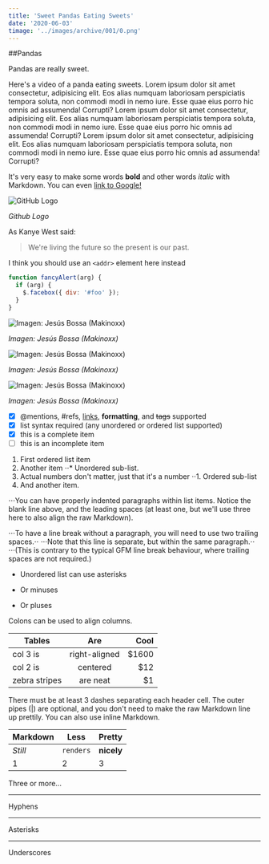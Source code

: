 ```yaml
---
title: 'Sweet Pandas Eating Sweets'
date: '2020-06-03'
timage: '../images/archive/001/0.png'
---
```


##Pandas

Pandas are really sweet.

Here's a video of a panda eating sweets.
Lorem ipsum dolor sit amet consectetur, adipisicing elit. Eos alias numquam laboriosam perspiciatis tempora soluta, non commodi modi in nemo iure. Esse quae eius porro hic omnis ad assumenda! Corrupti?
Lorem ipsum dolor sit amet consectetur, adipisicing elit. Eos alias numquam laboriosam perspiciatis tempora soluta, non commodi modi in nemo iure. Esse quae eius porro hic omnis ad assumenda! Corrupti?
Lorem ipsum dolor sit amet consectetur, adipisicing elit. Eos alias numquam laboriosam perspiciatis tempora soluta, non commodi modi in nemo iure. Esse quae eius porro hic omnis ad assumenda! Corrupti?

It's very easy to make some words **bold** and other words _italic_ with Markdown. You can even [link to Google!](http://google.com)

![GitHub Logo](../images/archive/001/1.png)

<div>

_Github Logo_

</div>

<!-- Format: ![Alt Text](https://i.picsum.photos/id/1002/400/200.jpg) -->

As Kanye West said:

> We're living the future so
> the present is our past.

I think you should use an
`<addr>` element here instead

```javascript
function fancyAlert(arg) {
  if (arg) {
    $.facebox({ div: '#foo' });
  }
}
```

![Imagen: Jesús Bossa (Makinoxx)](../images/archive/001/1.png)

<div>

_Imagen: Jesús Bossa (Makinoxx)_

</div>

![Imagen: Jesús Bossa (Makinoxx)](../images/archive/001/2.png)

<div>

_Imagen: Jesús Bossa (Makinoxx)_

</div>

![Imagen: Jesús Bossa (Makinoxx)](../images/archive/001/3.png)

<div>

_Imagen: Jesús Bossa (Makinoxx)_

</div>

- [x] @mentions, #refs, [links](), **formatting**, and <del>tags</del> supported
- [x] list syntax required (any unordered or ordered list supported)
- [x] this is a complete item
- [ ] this is an incomplete item

1. First ordered list item
2. Another item
   ⋅⋅\* Unordered sub-list.
3. Actual numbers don't matter, just that it's a number
   ⋅⋅1. Ordered sub-list
4. And another item.

⋅⋅⋅You can have properly indented paragraphs within list items. Notice the blank line above, and the leading spaces (at least one, but we'll use three here to also align the raw Markdown).

⋅⋅⋅To have a line break without a paragraph, you will need to use two trailing spaces.⋅⋅
⋅⋅⋅Note that this line is separate, but within the same paragraph.⋅⋅
⋅⋅⋅(This is contrary to the typical GFM line break behaviour, where trailing spaces are not required.)

- Unordered list can use asterisks

* Or minuses

- Or pluses

Colons can be used to align columns.

| Tables        |      Are      |   Cool |
| ------------- | :-----------: | -----: |
| col 3 is      | right-aligned | \$1600 |
| col 2 is      |   centered    |   \$12 |
| zebra stripes |   are neat    |    \$1 |

There must be at least 3 dashes separating each header cell.
The outer pipes (|) are optional, and you don't need to make the
raw Markdown line up prettily. You can also use inline Markdown.

| Markdown | Less      | Pretty     |
| -------- | --------- | ---------- |
| _Still_  | `renders` | **nicely** |
| 1        | 2         | 3          |

Three or more...

---

Hyphens

---

Asterisks

---

Underscores

<!-- <iframe width="700" height="400" src="https://www.youtube.com/embed/4n0xNbfJLR8" frameborder="0" allowfullscreen></iframe> -->
